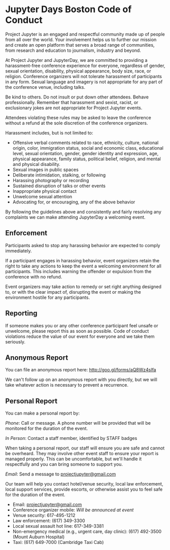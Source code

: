 # Jupyter Days Boston Code of Conduct

Project Jupyter is an engaged and respectful community made up of people from all over the world. Your involvement helps us to further our mission and create an open platform that serves a broad range of communities, from research and education to journalism, industry and beyond.

At Project Jupyter and JupyterDay, we are committed to providing a harassment-free conference experience for everyone, regardless of gender, sexual orientation, disability, physical appearance, body size, race, or religion. Conference organizers will not tolerate harassment of participants in any form. Sexual language and imagery is not appropriate for any part of the conference venue, including talks.

Be kind to others. Do not insult or put down other attendees. Behave professionally. Remember that harassment and sexist, racist, or exclusionary jokes are not appropriate for Project Jupyter events.

Attendees violating these rules may be asked to leave the conference without a refund at the sole discretion of the conference organizers.

Harassment includes, but is not limited to:

* Offensive verbal comments related to race, ethnicity, culture, national origin, color, immigration status, social and economic class, educational level, sexual orientation, gender, gender identity and expression, age, physical appearance, family status, political belief, religion, and mental and physical disability.
* Sexual images in public spaces
* Deliberate intimidation, stalking, or following
* Harassing photography or recording
* Sustained disruption of talks or other events
* Inappropriate physical contact
* Unwelcome sexual attention
* Advocating for, or encouraging, any of the above behavior

By following the guidelines above and consistently and fairly resolving any complaints we can make attending JupyterDay a welcoming event.

## Enforcement

Participants asked to stop any harassing behavior are expected to comply immediately.

If a participant engages in harassing behavior, event organizers retain the right to take any actions to keep the event a welcoming environment for all participants. This includes warning the offender or expulsion from the conference with no refund.

Event organizers may take action to remedy or set right anything designed to, or with the clear impact of, disrupting the event or making the environment hostile for any participants.

## Reporting

If someone makes you or any other conference participant feel unsafe or unwelcome, please report this as soon as possible. Code of conduct violations reduce the value of our event for everyone and we take them seriously.

## Anonymous Report

You can file an anonymous report here: http://goo.gl/forms/aQ8Wz4slfa

We can't follow up on an anonymous report with you directly, but we will take whatever action is necessary to prevent a recurrence.

## Personal Report
You can make a personal report by:

*Phone*: Call or message.  A phone number will be provided that will be monitored for the duration of the event.

*In Person*: Contact a staff member, identified by STAFF badges

When taking a personal report, our staff will ensure you are safe and cannot be overheard. They may involve other event staff to ensure your report is managed properly. This can be uncomfortable, but we'll handle it respectfully and you can bring someone to support you.

*Email*: Send a message to projectjupyter@gmail.com

Our team will help you contact hotel/venue security, local law enforcement, local support services, provide escorts, or otherwise assist you to feel safe for the duration of the event.

* Email: projectjupyter@gmail.com
* Conference organizer mobile: *Will be announced at event*
* Venue security: 617-495-1212
* Law enforcement: (617) 349-3300
* Local sexual assault hot line: 617-349-3381
* Non-emergency medical (e.g., urgent care, day clinic): (617) 492-3500 (Mount Auburn Hospital)
* Taxi: (617) 649-7000 (Cambridge Taxi Cab)
